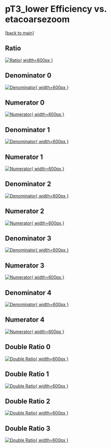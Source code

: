 # pT3_lower Efficiency vs. etacoarsezoom

[[back to main](./)]



## Ratio

[![Ratio](../mtv/var/pT3_lower_vtr_13_0_eff_etacoarsezoom.png){ width=600px }](../mtv/var/pT3_lower_vtr_13_0_eff_etacoarsezoom.pdf)

## Denominator 0

[![Denominator](../mtv/den/pT3_lower_vtr_13_0_eff_etacoarsezoom_den0.png){ width=600px }](../mtv/den/pT3_lower_vtr_13_0_eff_etacoarsezoom_den0.pdf)

## Numerator 0

[![Numerator](../mtv/num/pT3_lower_vtr_13_0_eff_etacoarsezoom_num0.png){ width=600px }](../mtv/num/pT3_lower_vtr_13_0_eff_etacoarsezoom_num0.pdf)

## Denominator 1

[![Denominator](../mtv/den/pT3_lower_vtr_13_0_eff_etacoarsezoom_den1.png){ width=600px }](../mtv/den/pT3_lower_vtr_13_0_eff_etacoarsezoom_den1.pdf)

## Numerator 1

[![Numerator](../mtv/num/pT3_lower_vtr_13_0_eff_etacoarsezoom_num1.png){ width=600px }](../mtv/num/pT3_lower_vtr_13_0_eff_etacoarsezoom_num1.pdf)

## Denominator 2

[![Denominator](../mtv/den/pT3_lower_vtr_13_0_eff_etacoarsezoom_den2.png){ width=600px }](../mtv/den/pT3_lower_vtr_13_0_eff_etacoarsezoom_den2.pdf)

## Numerator 2

[![Numerator](../mtv/num/pT3_lower_vtr_13_0_eff_etacoarsezoom_num2.png){ width=600px }](../mtv/num/pT3_lower_vtr_13_0_eff_etacoarsezoom_num2.pdf)

## Denominator 3

[![Denominator](../mtv/den/pT3_lower_vtr_13_0_eff_etacoarsezoom_den3.png){ width=600px }](../mtv/den/pT3_lower_vtr_13_0_eff_etacoarsezoom_den3.pdf)

## Numerator 3

[![Numerator](../mtv/num/pT3_lower_vtr_13_0_eff_etacoarsezoom_num3.png){ width=600px }](../mtv/num/pT3_lower_vtr_13_0_eff_etacoarsezoom_num3.pdf)

## Denominator 4

[![Denominator](../mtv/den/pT3_lower_vtr_13_0_eff_etacoarsezoom_den4.png){ width=600px }](../mtv/den/pT3_lower_vtr_13_0_eff_etacoarsezoom_den4.pdf)

## Numerator 4

[![Numerator](../mtv/num/pT3_lower_vtr_13_0_eff_etacoarsezoom_num4.png){ width=600px }](../mtv/num/pT3_lower_vtr_13_0_eff_etacoarsezoom_num4.pdf)

## Double Ratio 0

[![Double Ratio](../mtv/ratio/pT3_lower_vtr_13_0_eff_etacoarsezoom_ratio0.png){ width=600px }](../mtv/ratio/pT3_lower_vtr_13_0_eff_etacoarsezoom_ratio0.pdf)

## Double Ratio 1

[![Double Ratio](../mtv/ratio/pT3_lower_vtr_13_0_eff_etacoarsezoom_ratio1.png){ width=600px }](../mtv/ratio/pT3_lower_vtr_13_0_eff_etacoarsezoom_ratio1.pdf)

## Double Ratio 2

[![Double Ratio](../mtv/ratio/pT3_lower_vtr_13_0_eff_etacoarsezoom_ratio2.png){ width=600px }](../mtv/ratio/pT3_lower_vtr_13_0_eff_etacoarsezoom_ratio2.pdf)

## Double Ratio 3

[![Double Ratio](../mtv/ratio/pT3_lower_vtr_13_0_eff_etacoarsezoom_ratio3.png){ width=600px }](../mtv/ratio/pT3_lower_vtr_13_0_eff_etacoarsezoom_ratio3.pdf)

